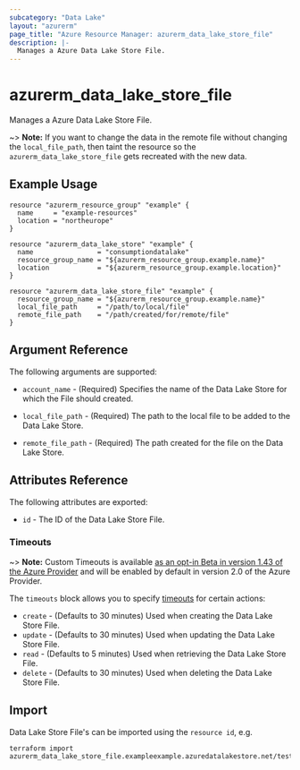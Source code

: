 ```yaml
---
subcategory: "Data Lake"
layout: "azurerm"
page_title: "Azure Resource Manager: azurerm_data_lake_store_file"
description: |-
  Manages a Azure Data Lake Store File.
---
```


# azurerm_data_lake_store_file

Manages a Azure Data Lake Store File.

~> **Note:** If you want to change the data in the remote file without changing the `local_file_path`, then
taint the resource so the `azurerm_data_lake_store_file` gets recreated with the new data.

## Example Usage

```hcl
resource "azurerm_resource_group" "example" {
  name     = "example-resources"
  location = "northeurope"
}

resource "azurerm_data_lake_store" "example" {
  name                = "consumptiondatalake"
  resource_group_name = "${azurerm_resource_group.example.name}"
  location            = "${azurerm_resource_group.example.location}"
}

resource "azurerm_data_lake_store_file" "example" {
  resource_group_name = "${azurerm_resource_group.example.name}"
  local_file_path     = "/path/to/local/file"
  remote_file_path    = "/path/created/for/remote/file"
}
```

## Argument Reference

The following arguments are supported:

* `account_name` - (Required) Specifies the name of the Data Lake Store for which the File should created.

* `local_file_path` - (Required) The path to the local file to be added to the Data Lake Store.

* `remote_file_path` - (Required) The path created for the file on the Data Lake Store.


## Attributes Reference

The following attributes are exported:

* `id` - The ID of the Data Lake Store File.

### Timeouts

~> **Note:** Custom Timeouts is available [as an opt-in Beta in version 1.43 of the Azure Provider](/docs/providers/azurerm/guides/2.0-beta.html) and will be enabled by default in version 2.0 of the Azure Provider.

The `timeouts` block allows you to specify [timeouts](https://www.terraform.io/docs/configuration/resources.html#timeouts) for certain actions:

* `create` - (Defaults to 30 minutes) Used when creating the Data Lake Store File.
* `update` - (Defaults to 30 minutes) Used when updating the Data Lake Store File.
* `read` - (Defaults to 5 minutes) Used when retrieving the Data Lake Store File.
* `delete` - (Defaults to 30 minutes) Used when deleting the Data Lake Store File.

## Import

Data Lake Store File's can be imported using the `resource id`, e.g.

```shell
terraform import azurerm_data_lake_store_file.exampleexample.azuredatalakestore.net/test/example.txt
```
